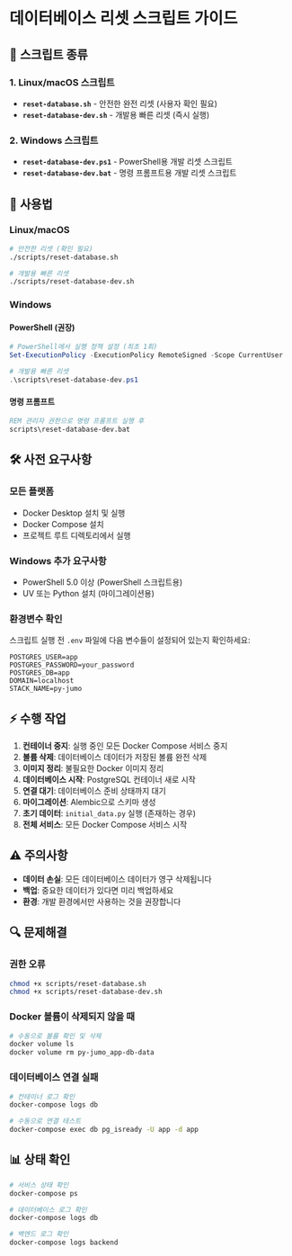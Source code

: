 # 데이터베이스 리셋 스크립트 가이드

## 🔧 스크립트 종류

### 1. Linux/macOS 스크립트
- **`reset-database.sh`** - 안전한 완전 리셋 (사용자 확인 필요)
- **`reset-database-dev.sh`** - 개발용 빠른 리셋 (즉시 실행)

### 2. Windows 스크립트
- **`reset-database-dev.ps1`** - PowerShell용 개발 리셋 스크립트
- **`reset-database-dev.bat`** - 명령 프롬프트용 개발 리셋 스크립트

## 🚀 사용법

### Linux/macOS
```bash
# 안전한 리셋 (확인 필요)
./scripts/reset-database.sh

# 개발용 빠른 리셋
./scripts/reset-database-dev.sh
```

### Windows

#### PowerShell (권장)
```powershell
# PowerShell에서 실행 정책 설정 (최초 1회)
Set-ExecutionPolicy -ExecutionPolicy RemoteSigned -Scope CurrentUser

# 개발용 빠른 리셋
.\scripts\reset-database-dev.ps1
```

#### 명령 프롬프트
```cmd
REM 관리자 권한으로 명령 프롬프트 실행 후
scripts\reset-database-dev.bat
```

## 🛠️ 사전 요구사항

### 모든 플랫폼
- Docker Desktop 설치 및 실행
- Docker Compose 설치
- 프로젝트 루트 디렉토리에서 실행

### Windows 추가 요구사항
- PowerShell 5.0 이상 (PowerShell 스크립트용)
- UV 또는 Python 설치 (마이그레이션용)

### 환경변수 확인

스크립트 실행 전 `.env` 파일에 다음 변수들이 설정되어 있는지 확인하세요:

```env
POSTGRES_USER=app
POSTGRES_PASSWORD=your_password
POSTGRES_DB=app
DOMAIN=localhost
STACK_NAME=py-jumo
```

## ⚡ 수행 작업

1. **컨테이너 중지**: 실행 중인 모든 Docker Compose 서비스 중지
2. **볼륨 삭제**: 데이터베이스 데이터가 저장된 볼륨 완전 삭제
3. **이미지 정리**: 불필요한 Docker 이미지 정리
4. **데이터베이스 시작**: PostgreSQL 컨테이너 새로 시작
5. **연결 대기**: 데이터베이스 준비 상태까지 대기
6. **마이그레이션**: Alembic으로 스키마 생성
7. **초기 데이터**: `initial_data.py` 실행 (존재하는 경우)
8. **전체 서비스**: 모든 Docker Compose 서비스 시작

## ⚠️ 주의사항

- **데이터 손실**: 모든 데이터베이스 데이터가 영구 삭제됩니다
- **백업**: 중요한 데이터가 있다면 미리 백업하세요
- **환경**: 개발 환경에서만 사용하는 것을 권장합니다

## 🔍 문제해결

### 권한 오류

```bash
chmod +x scripts/reset-database.sh
chmod +x scripts/reset-database-dev.sh
```

### Docker 볼륨이 삭제되지 않을 때

```bash
# 수동으로 볼륨 확인 및 삭제
docker volume ls
docker volume rm py-jumo_app-db-data
```

### 데이터베이스 연결 실패

```bash
# 컨테이너 로그 확인
docker-compose logs db

# 수동으로 연결 테스트
docker-compose exec db pg_isready -U app -d app
```

## 📊 상태 확인

```bash
# 서비스 상태 확인
docker-compose ps

# 데이터베이스 로그 확인
docker-compose logs db

# 백엔드 로그 확인
docker-compose logs backend
```
